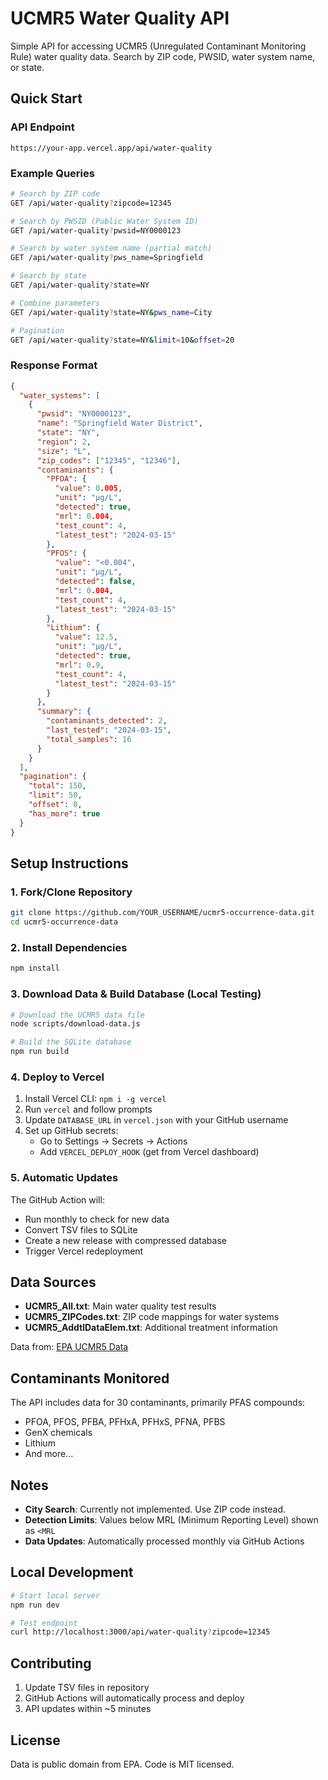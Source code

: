 # UCMR5 Water Quality API

Simple API for accessing UCMR5 (Unregulated Contaminant Monitoring Rule) water quality data. Search by ZIP code, PWSID, water system name, or state.

## Quick Start

### API Endpoint
```
https://your-app.vercel.app/api/water-quality
```

### Example Queries

```bash
# Search by ZIP code
GET /api/water-quality?zipcode=12345

# Search by PWSID (Public Water System ID)
GET /api/water-quality?pwsid=NY0000123

# Search by water system name (partial match)
GET /api/water-quality?pws_name=Springfield

# Search by state
GET /api/water-quality?state=NY

# Combine parameters
GET /api/water-quality?state=NY&pws_name=City

# Pagination
GET /api/water-quality?state=NY&limit=10&offset=20
```

### Response Format

```json
{
  "water_systems": [
    {
      "pwsid": "NY0000123",
      "name": "Springfield Water District",
      "state": "NY",
      "region": 2,
      "size": "L",
      "zip_codes": ["12345", "12346"],
      "contaminants": {
        "PFOA": {
          "value": 0.005,
          "unit": "μg/L",
          "detected": true,
          "mrl": 0.004,
          "test_count": 4,
          "latest_test": "2024-03-15"
        },
        "PFOS": {
          "value": "<0.004",
          "unit": "μg/L",
          "detected": false,
          "mrl": 0.004,
          "test_count": 4,
          "latest_test": "2024-03-15"
        },
        "Lithium": {
          "value": 12.5,
          "unit": "μg/L",
          "detected": true,
          "mrl": 0.9,
          "test_count": 4,
          "latest_test": "2024-03-15"
        }
      },
      "summary": {
        "contaminants_detected": 2,
        "last_tested": "2024-03-15",
        "total_samples": 16
      }
    }
  ],
  "pagination": {
    "total": 150,
    "limit": 50,
    "offset": 0,
    "has_more": true
  }
}
```

## Setup Instructions

### 1. Fork/Clone Repository
```bash
git clone https://github.com/YOUR_USERNAME/ucmr5-occurrence-data.git
cd ucmr5-occurrence-data
```

### 2. Install Dependencies
```bash
npm install
```

### 3. Download Data & Build Database (Local Testing)
```bash
# Download the UCMR5 data file
node scripts/download-data.js

# Build the SQLite database
npm run build
```

### 4. Deploy to Vercel

1. Install Vercel CLI: `npm i -g vercel`
2. Run `vercel` and follow prompts
3. Update `DATABASE_URL` in `vercel.json` with your GitHub username
4. Set up GitHub secrets:
   - Go to Settings → Secrets → Actions
   - Add `VERCEL_DEPLOY_HOOK` (get from Vercel dashboard)

### 5. Automatic Updates

The GitHub Action will:
- Run monthly to check for new data
- Convert TSV files to SQLite
- Create a new release with compressed database
- Trigger Vercel redeployment

## Data Sources

- **UCMR5_All.txt**: Main water quality test results
- **UCMR5_ZIPCodes.txt**: ZIP code mappings for water systems
- **UCMR5_AddtlDataElem.txt**: Additional treatment information

Data from: [EPA UCMR5 Data](https://www.epa.gov/dwucmr/occurrence-data-unregulated-contaminant-monitoring-rule)

## Contaminants Monitored

The API includes data for 30 contaminants, primarily PFAS compounds:
- PFOA, PFOS, PFBA, PFHxA, PFHxS, PFNA, PFBS
- GenX chemicals
- Lithium
- And more...

## Notes

- **City Search**: Currently not implemented. Use ZIP code instead.
- **Detection Limits**: Values below MRL (Minimum Reporting Level) shown as `<MRL`
- **Data Updates**: Automatically processed monthly via GitHub Actions

## Local Development

```bash
# Start local server
npm run dev

# Test endpoint
curl http://localhost:3000/api/water-quality?zipcode=12345
```

## Contributing

1. Update TSV files in repository
2. GitHub Actions will automatically process and deploy
3. API updates within ~5 minutes

## License

Data is public domain from EPA. Code is MIT licensed.